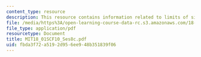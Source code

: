 ```yaml
---
content_type: resource
description: This resource contains information related to limits of sine and cosine.
file: /media/https%3A/open-learning-course-data-rc.s3.amazonaws.com/18-01sc-single-variable-calculus-fall-2010/fbda3f72a5192d956ee948b351839f06_MIT18_01SCF10_Ses8c.pdf
file_type: application/pdf
resourcetype: Document
title: MIT18_01SCF10_Ses8c.pdf
uid: fbda3f72-a519-2d95-6ee9-48b351839f06
---
```


